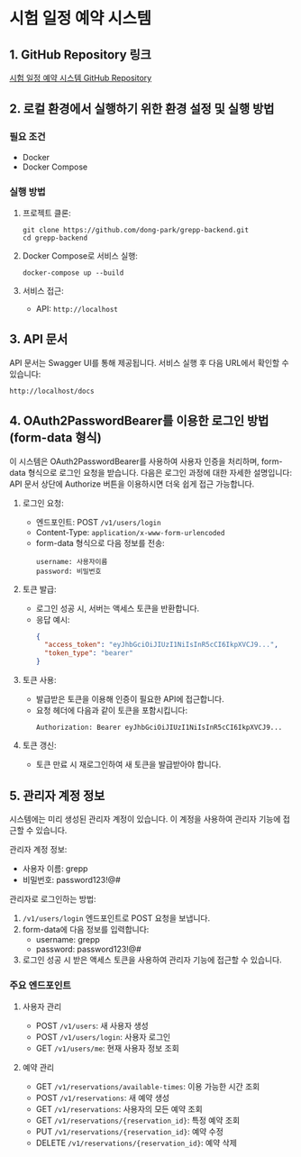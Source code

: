 # 시험 일정 예약 시스템

## 1. GitHub Repository 링크

[시험 일정 예약 시스템 GitHub Repository](https://github.com/dong-park/grepp-backend)

## 2. 로컬 환경에서 실행하기 위한 환경 설정 및 실행 방법

### 필요 조건

- Docker
- Docker Compose

### 실행 방법

1. 프로젝트 클론:
   ```
   git clone https://github.com/dong-park/grepp-backend.git
   cd grepp-backend
   ```

2. Docker Compose로 서비스 실행:
   ```
   docker-compose up --build
   ```

3. 서비스 접근:
    - API: `http://localhost`

## 3. API 문서

API 문서는 Swagger UI를 통해 제공됩니다. 서비스 실행 후 다음 URL에서 확인할 수 있습니다:

`http://localhost/docs`

## 4. OAuth2PasswordBearer를 이용한 로그인 방법 (form-data 형식)

이 시스템은 OAuth2PasswordBearer를 사용하여 사용자 인증을 처리하며, form-data 형식으로 로그인 요청을 받습니다. 다음은 로그인 과정에 대한 자세한 설명입니다:
API 문서 상단에 Authorize 버튼을 이용하시면 더욱 쉽게 접근 가능합니다.

1. 로그인 요청:
    - 엔드포인트: POST `/v1/users/login`
    - Content-Type: `application/x-www-form-urlencoded`
    - form-data 형식으로 다음 정보를 전송:
      ```
      username: 사용자이름
      password: 비밀번호
      ```

2. 토큰 발급:
    - 로그인 성공 시, 서버는 액세스 토큰을 반환합니다.
    - 응답 예시:
      ```json
      {
        "access_token": "eyJhbGciOiJIUzI1NiIsInR5cCI6IkpXVCJ9...",
        "token_type": "bearer"
      }
      ```

3. 토큰 사용:
    - 발급받은 토큰을 이용해 인증이 필요한 API에 접근합니다.
    - 요청 헤더에 다음과 같이 토큰을 포함시킵니다:
      ```
      Authorization: Bearer eyJhbGciOiJIUzI1NiIsInR5cCI6IkpXVCJ9...
      ```

4. 토큰 갱신:
    - 토큰 만료 시 재로그인하여 새 토큰을 발급받아야 합니다.

## 5. 관리자 계정 정보

시스템에는 미리 생성된 관리자 계정이 있습니다. 이 계정을 사용하여 관리자 기능에 접근할 수 있습니다.

관리자 계정 정보:

- 사용자 이름: grepp
- 비밀번호: password123!@#

관리자로 로그인하는 방법:

1. `/v1/users/login` 엔드포인트로 POST 요청을 보냅니다.
2. form-data에 다음 정보를 입력합니다:
    - username: grepp
    - password: password123!@#
3. 로그인 성공 시 받은 액세스 토큰을 사용하여 관리자 기능에 접근할 수 있습니다.

### 주요 엔드포인트

1. 사용자 관리
    - POST `/v1/users`: 새 사용자 생성
    - POST `/v1/users/login`: 사용자 로그인
    - GET `/v1/users/me`: 현재 사용자 정보 조회

2. 예약 관리
    - GET `/v1/reservations/available-times`: 이용 가능한 시간 조회
    - POST `/v1/reservations`: 새 예약 생성
    - GET `/v1/reservations`: 사용자의 모든 예약 조회
    - GET `/v1/reservations/{reservation_id}`: 특정 예약 조회
    - PUT `/v1/reservations/{reservation_id}`: 예약 수정
    - DELETE `/v1/reservations/{reservation_id}`: 예약 삭제
